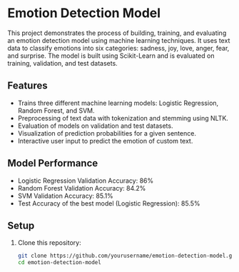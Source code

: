# Emotion Detection Model

This project demonstrates the process of building, training, and evaluating an emotion detection model using machine learning techniques. It uses text data to classify emotions into six categories: sadness, joy, love, anger, fear, and surprise. The model is built using Scikit-Learn and is evaluated on training, validation, and test datasets.


## Features

- Trains three different machine learning models: Logistic Regression, Random Forest, and SVM.
- Preprocessing of text data with tokenization and stemming using NLTK.
- Evaluation of models on validation and test datasets.
- Visualization of prediction probabilities for a given sentence.
- Interactive user input to predict the emotion of custom text.

## Model Performance

- Logistic Regression Validation Accuracy: 86%
- Random Forest Validation Accuracy: 84.2%
- SVM Validation Accuracy: 85.1%
- Test Accuracy of the best model (Logistic Regression): 85.5%

## Setup

1. Clone this repository:
   ```bash
   git clone https://github.com/yourusername/emotion-detection-model.git
   cd emotion-detection-model
